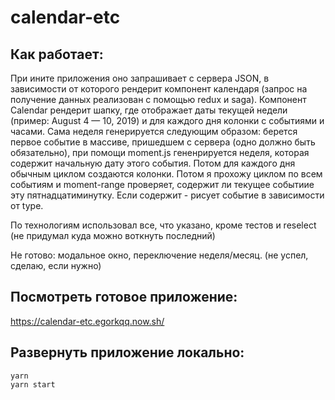 # calendar-etc

## Как работает:

При ините приложения оно запрашивает с сервера JSON, в зависимости от которого рендерит компонент календаря (запрос на получение данных реализован с помощью redux и saga). Компонент Calendar рендерит шапку, где отображает даты текущей недели (пример: August 4 — 10, 2019) и для каждого дня колонки с событиями и часами. Сама неделя генерируется следующим образом: берется первое событие в массиве, пришедшем с сервера (одно должно быть обязательно), при помощи moment.js гененрируется неделя, которая содержит начальную дату этого события. Потом для каждого дня обычным циклом создаются колонки. Потом я прохожу циклом по всем событиям и moment-range проверяет, содержит ли текущее событиие эту пятнадцатиминутку. Если содержит - рисует событие в зависимости от type.

По технологиям использовал все, что указано, кроме тестов и reselect (не придумал куда можно воткнуть последний)

Не готово: модальное окно, переключение неделя/месяц. (не успел, сделаю, если нужно)

## Посмотреть готовое приложение:

https://calendar-etc.egorkqq.now.sh/

## Развернуть приложение локально:

    yarn
    yarn start
